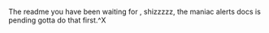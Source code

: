The readme you have been waiting for , shizzzzz, the maniac alerts docs is pending gotta do that first.^X


